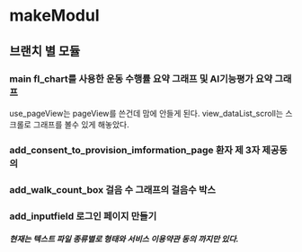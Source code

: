 # makeModul
## 브랜치 별 모듈
### main fl_chart를 사용한 운동 수행률 요약 그래프 및 AI기능평가 요약 그래프
use_pageView는 pageView를 쓴건데 맘에 안들게 된다.
view_dataList_scroll는 스크롤로 그래프를 볼수 있게 해놓았다.

### add_consent_to_provision_imformation_page 환자 제 3자 제공동의

### add_walk_count_box 걸음 수 그래프의 걸음수 박스

###  add_inputfield 로그인 페이지 만들기
##### 현재는 텍스트 파일 종류별로 형태와 서비스 이용약관 동의 까지만 있다.
